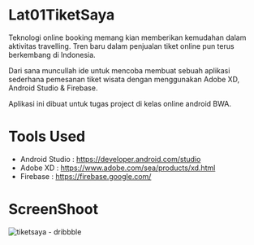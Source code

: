 # Lat01TiketSaya
Teknologi online booking memang kian memberikan kemudahan dalam aktivitas travelling. 
Tren baru dalam penjualan tiket online pun terus berkembang di Indonesia. 

Dari sana muncullah ide untuk mencoba membuat sebuah aplikasi sederhana pemesanan tiket wisata 
dengan menggunakan Adobe XD, Android Studio & Firebase.

Aplikasi ini dibuat untuk tugas project di kelas online android BWA.

# Tools Used
- Android Studio : https://developer.android.com/studio
- Adobe XD : https://www.adobe.com/sea/products/xd.html
- Firebase : https://firebase.google.com/

# ScreenShoot
![tiketsaya - dribbble](https://user-images.githubusercontent.com/50509675/75112158-93419d00-5673-11ea-8adf-d19ff670a307.png)

